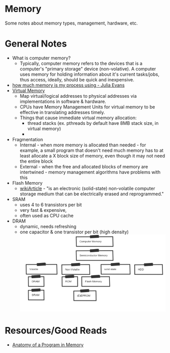 # Memory
Some notes about memory types, management, hardware, etc.

# General Notes
  * What is computer memory?
    - Typically, computer memory refers to the devices that is a computer's "primary storage" device (non-volative). A computer uses memory for holding information about it's current tasks/jobs, thus access, ideally, should be quick and inexpensive.
  * [how much memory is my process using - Julia Evans](https://jvns.ca/blog/2016/12/03/how-much-memory-is-my-process-using-/) 
  * [Virtual Memory](https://en.wikipedia.org/wiki/Virtual_memory)
    - Map virtual/logical addresses to physical addresses via implementations in software & hardware.
    - CPUs have Memory Management Units for virtual memory to be effective in translating addresses timely.
    - Things that cause immediate virtual memory allocation:
        - thread stacks (ex. pthreads by default have 8MB stack size, in virtual memory)
        - 
  * Fragmentation
    - Internal - when more memory is allocated than needed - for example, a
        small program that doesn't need much memory has to at least allocate a X
        block size of memory, even though it may not need the entire block
    - External - when the free and allocated blocks of memory are intertwined -
        memory management algorithms have problems with this
  * Flash Memory
    - [wikiArticle](https://en.wikipedia.org/wiki/Flash_memory) - "is an electronic (solid-state) non-volatile computer storage medium that can be electrically erased and reprogrammed."
  * SRAM
    * uses 4 to 6 transistors per bit
    * very fast & expensive,
    * often used as CPU cache
  * DRAM
    * dynamic, needs refreshing
    * one capacitor & one transistor per bit (high density)
        ![memorydiagram](https://github.com/comychitz/knowledge/blob/master/memory/img/bAmyiEdPAVQw.png)


# Resources/Good Reads
* [Anatomy of a Program in Memory](https://manybutfinite.com/post/anatomy-of-a-program-in-memory/)
